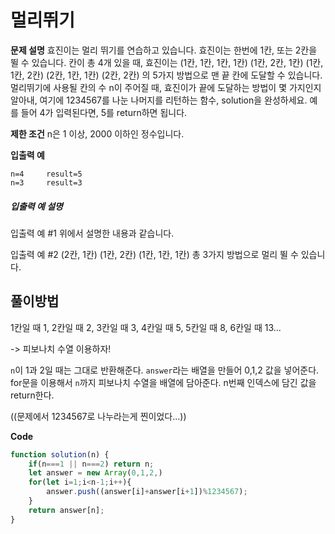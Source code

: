 # 멀리뛰기

**문제 설명**
효진이는 멀리 뛰기를 연습하고 있습니다. 효진이는 한번에 1칸, 또는 2칸을 뛸 수 있습니다. 칸이 총 4개 있을 때, 효진이는
(1칸, 1칸, 1칸, 1칸)
(1칸, 2칸, 1칸)
(1칸, 1칸, 2칸)
(2칸, 1칸, 1칸)
(2칸, 2칸)
의 5가지 방법으로 맨 끝 칸에 도달할 수 있습니다. 멀리뛰기에 사용될 칸의 수 n이 주어질 때, 효진이가 끝에 도달하는 방법이 몇 가지인지 알아내, 여기에 1234567를 나눈 나머지를 리턴하는 함수, solution을 완성하세요. 예를 들어 4가 입력된다면, 5를 return하면 됩니다.

**제한 조건**
n은 1 이상, 2000 이하인 정수입니다.

**입출력 예**

```
n=4		result=5
n=3		result=3
```

##### 입출력 예 설명

입출력 예 #1
위에서 설명한 내용과 같습니다.

입출력 예 #2
(2칸, 1칸)
(1칸, 2칸)
(1칸, 1칸, 1칸)
총 3가지 방법으로 멀리 뛸 수 있습니다.

## 풀이방법

1칸일 때 1,
2칸일 때 2,
3칸일 때 3,
4칸일 때 5,
5칸일 때 8,
6칸일 때 13...

-> 피보나치 수열 이용하자!

`n`이 1과 2일 때는 그대로 반환해준다.
`answer`라는 배열을 만들어 0,1,2 값을 넣어준다.
for문을 이용해서 `n`까지 피보나치 수열을 배열에 담아준다.
n번째 인덱스에 담긴 값을 return한다.

((문제에서 1234567로 나누라는게 찐이었다...))


**Code**

```javascript
function solution(n) {
    if(n===1 || n===2) return n;
    let answer = new Array(0,1,2,)
    for(let i=1;i<n-1;i++){
        answer.push((answer[i]+answer[i+1])%1234567);
    }
    return answer[n];
}
```
